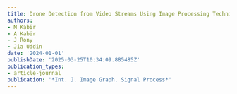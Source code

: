 ```yaml
---
title: Drone Detection from Video Streams Using Image Processing Techniques and YOLOv7
authors:
- M Kabir
- A Kabir
- J Rony
- Jia Uddin
date: '2024-01-01'
publishDate: '2025-03-25T10:34:09.885485Z'
publication_types:
- article-journal
publication: '*Int. J. Image Graph. Signal Process*'
---
```

